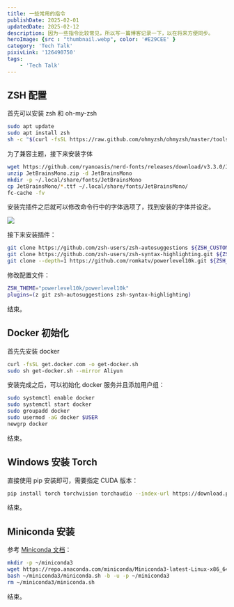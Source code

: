 ```yaml
---
title: 一些常用的指令
publishDate: 2025-02-01
updatedDate: 2025-02-12
description: 因为一些指令比较常见，所以写一篇博客记录一下，以在将来方便同步。
heroImage: {src : "thumbnail.webp", color: '#E29CEE' }
category: 'Tech Talk'
pixivLink: '126490750'
tags:
    - 'Tech Talk'
---
```


## ZSH 配置

首先可以安装 zsh 和 oh-my-zsh

```bash
sudo apt update
sudo apt install zsh
sh -c "$(curl -fsSL https://raw.github.com/ohmyzsh/ohmyzsh/master/tools/install.sh)"
```

为了兼容主题，接下来安装字体

```bash
wget https://github.com/ryanoasis/nerd-fonts/releases/download/v3.3.0/JetBrainsMono.zip -O JetBrainsMono.zip
unzip JetBrainsMono.zip -d JetBrainsMono
mkdir -p ~/.local/share/fonts/JetBrainsMono
cp JetBrainsMono/*.ttf ~/.local/share/fonts/JetBrainsMono/
fc-cache -fv
```

安装完插件之后就可以修改命令行中的字体选项了，找到安装的字体并设定。


<div class="flex justify-center my-4">
    <img src="https://pic.axi404.top/image.45hryie6yz.webp" class="rounded-lg shadow-md max-w-xl w-full" />
</div>

接下来安装插件：

```bash
git clone https://github.com/zsh-users/zsh-autosuggestions ${ZSH_CUSTOM:-~/.oh-my-zsh/custom}/plugins/zsh-autosuggestions
git clone https://github.com/zsh-users/zsh-syntax-highlighting.git ${ZSH_CUSTOM:-~/.oh-my-zsh/custom}/plugins/zsh-syntax-highlighting
git clone --depth=1 https://github.com/romkatv/powerlevel10k.git ${ZSH_CUSTOM:-$HOME/.oh-my-zsh/custom}/themes/powerlevel10k
```

修改配置文件：

```bash title="~/.zshrc"
ZSH_THEME="powerlevel10k/powerlevel10k"
plugins=(z git zsh-autosuggestions zsh-syntax-highlighting)
```

结束。

## Docker 初始化

首先先安装 docker

```bash
curl -fsSL get.docker.com -o get-docker.sh
sudo sh get-docker.sh --mirror Aliyun
```

安装完成之后，可以初始化 docker 服务并且添加用户组：

```bash
sudo systemctl enable docker
sudo systemctl start docker
sudo groupadd docker
sudo usermod -aG docker $USER
newgrp docker
```

结束。

## Windows 安装 Torch

直接使用 pip 安装即可，需要指定 CUDA 版本：

```bash
pip install torch torchvision torchaudio --index-url https://download.pytorch.org/whl/cu121
```

结束。

## Miniconda 安装

参考 [Miniconda 文档](https://www.anaconda.com/docs/getting-started/miniconda/install)：

```bash
mkdir -p ~/miniconda3
wget https://repo.anaconda.com/miniconda/Miniconda3-latest-Linux-x86_64.sh -O ~/miniconda3/miniconda.sh
bash ~/miniconda3/miniconda.sh -b -u -p ~/miniconda3
rm ~/miniconda3/miniconda.sh
```

结束。